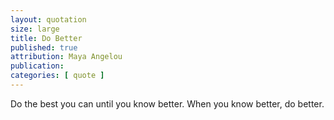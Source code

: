 ```yaml
---
layout: quotation
size: large
title: Do Better
published: true
attribution: Maya Angelou
publication: 
categories: [ quote ]
---
```


Do the best you can until you know better. When you know better, do better.